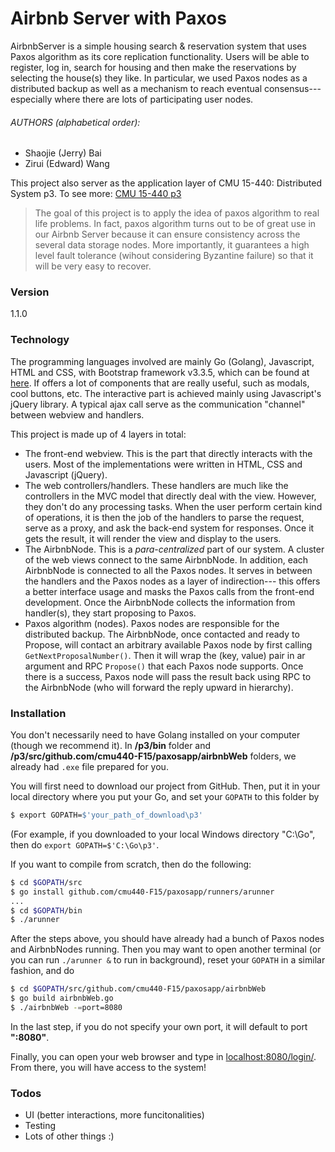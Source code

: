 # Airbnb Server with Paxos

AirbnbServer is a simple housing search & reservation system that uses Paxos algorithm as its core replication functionality. Users will be able to register, log in, search for housing and then make the reservations by selecting the house(s) they like. In particular, we used Paxos nodes as a distributed backup as well as a mechanism to reach eventual consensus--- especially where there are lots of participating user nodes. 

###### AUTHORS (alphabetical order):
  - Shaojie (Jerry) Bai
  - Zirui (Edward) Wang
  
This project also server as the application layer of CMU 15-440: Distributed System p3.  To see more: [CMU 15-440 p3][p3]

> The goal of this project is to apply the idea
> of paxos algorithm to real life problems. In
> fact, paxos algorithm turns out to be of great use
> in our Airbnb Server because it can ensure
> consistency across the several data storage nodes.
> More importantly, it guarantees a high level 
> fault tolerance (wihout considering Byzantine 
> failure) so that it will be very easy to recover.


### Version
1.1.0


### Technology

The programming languages involved are mainly Go (Golang), Javascript, HTML and CSS, with Bootstrap framework v3.3.5, which can be found at [here](http://getbootstrap.com/). If offers a lot of components that are really useful, such as modals, cool buttons, etc. The interactive part is achieved mainly using Javascript's jQuery library. A typical ajax call serve as the communication "channel" between webview and handlers.

This project is made up of 4 layers in total:
  - The front-end webview. This is the part that directly interacts with the users. Most of the implementations were written in HTML, CSS and Javascript (jQuery).
  - The web controllers/handlers. These handlers are much like the controllers in the MVC model that directly deal with the view. However, they don't do any processing tasks. When the user perform certain kind of operations, it is then the job of the handlers to parse the request, serve as a proxy, and ask the back-end system for responses. Once it gets the result, it will render the view and display to the users.
  - The AirbnbNode. This is a *para-centralized* part of our system. A cluster of the web views connect to the same AirbnbNode. In addition, each AirbnbNode is connected to all the Paxos nodes. It serves in between the handlers and the Paxos nodes as a layer of indirection--- this offers a better interface usage and masks the Paxos calls from the front-end development. Once the AirbnbNode collects the information from handler(s), they start proposing to Paxos.
  - Paxos algorithm (nodes). Paxos nodes are responsible for the distributed backup. The AirbnbNode, once contacted and ready to Propose, will contact an arbitrary available Paxos node by first calling `GetNextProposalNumber()`. Then it will wrap the (key, value) pair in ar argument and RPC `Propose()` that each Paxos node supports. Once there is a success, Paxos node will pass the result back using RPC to the AirbnbNode (who will forward the reply upward in hierarchy).

### Installation

You don't necessarily need to have Golang installed on your computer (though we recommend it). In **/p3/bin** folder and **/p3/src/github.com/cmu440-F15/paxosapp/airbnbWeb** folders, we already had `.exe` file prepared for you. 

You will first need to download our project from GitHub. Then, put it in your local directory where you put your Go, and set your `GOPATH` to this folder by

```sh
$ export GOPATH=$'your_path_of_download\p3'
```
(For example, if you downloaded to your local Windows directory "C:\Go", then do `export GOPATH=$'C:\Go\p3'`.

If you want to compile from scratch, then do the following:

```sh
$ cd $GOPATH/src
$ go install github.com/cmu440-F15/paxosapp/runners/arunner
...
$ cd $GOPATH/bin
$ ./arunner
```

After the steps above, you should have already had a bunch of Paxos nodes and AirbnbNodes running. Then you may want to open another terminal (or you can run `./arunner &` to run in background), reset your `GOPATH` in a similar fashion, and do

```sh
$ cd $GOPATH/src/github.com/cmu440-F15/paxosapp/airbnbWeb
$ go build airbnbWeb.go
$ ./airbnbWeb -=port=8080
```

In the last step, if you do not specify your own port, it will default to port **":8080"**.

Finally, you can open your web browser and type in [localhost:8080/login/](localhost:8080/login/). From there, you will have access to the system!

### Todos

 - UI (better interactions, more funcitonalities)
 - Testing
 - Lots of other things :)


[//]: # (These are reference links used in the body of this note and get stripped out when the markdown processor does its job. There is no need to format nicely because it shouldn't be seen. Thanks SO - http://stackoverflow.com/questions/4823468/store-comments-in-markdown-syntax)


   [p3]: <https://github.com/cmu440-F15/p3>
  


